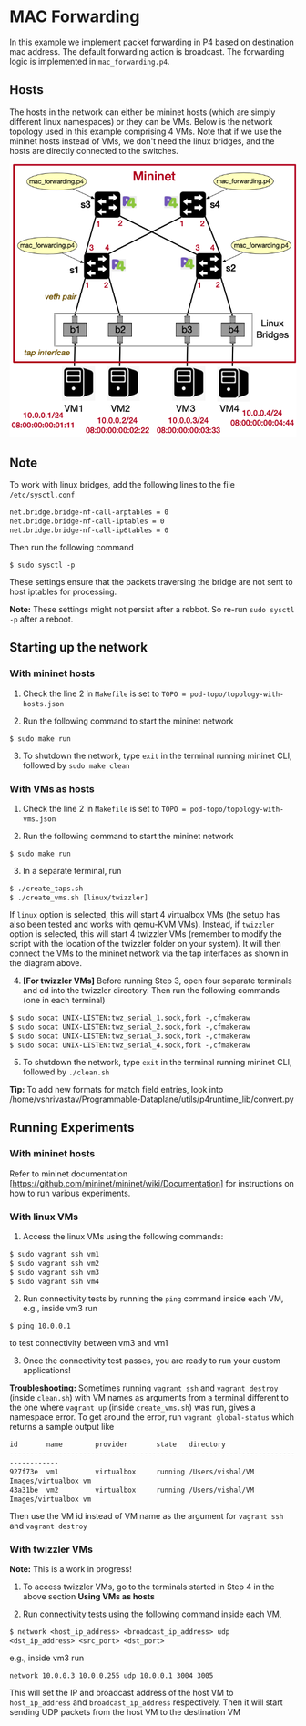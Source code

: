 # MAC Forwarding

In this example we implement packet forwarding in P4 based on destination mac address. The default forwarding action is broadcast. The forwarding logic is implemented in `mac_forwarding.p4`.

## Hosts

The hosts in the network can either be mininet hosts (which are simply different linux namespaces) or they can be VMs. Below is the network topology used in this example comprising 4 VMs. Note that if we use the mininet hosts instead of VMs, we don't need the linux bridges, and the hosts are directly connected to the switches.

![pod-topo](https://github.com/vishal1303/Programmable-Dataplane/blob/master/examples/mac_forwarding/pod-topo/pod-topo.png)

## Note

To work with linux bridges, add the following lines to the file `/etc/sysctl.conf`
```shell
net.bridge.bridge-nf-call-arptables = 0
net.bridge.bridge-nf-call-iptables = 0
net.bridge.bridge-nf-call-ip6tables = 0
```
Then run the following command
```shell
$ sudo sysctl -p
```

These settings ensure that the packets traversing the bridge are not sent to host iptables for processing.

**Note:** These settings might not persist after a rebbot. So re-run `sudo sysctl -p` after a reboot.

## Starting up the network

### With mininet hosts

1. Check the line 2 in `Makefile` is set to `TOPO = pod-topo/topology-with-hosts.json`

2. Run the following command to start the mininet network
```shell
$ sudo make run
```

3. To shutdown the network, type `exit` in the terminal running mininet CLI, followed by `sudo make clean`

### With VMs as hosts

1. Check the line 2 in `Makefile` is set to `TOPO = pod-topo/topology-with-vms.json`

2. Run the following command to start the mininet network
```shell
$ sudo make run
```

3. In a separate terminal, run 
```shell
$ ./create_taps.sh
$ ./create_vms.sh [linux/twizzler]
```
If `linux` option is selected, this will start 4 virtualbox VMs (the setup has also been tested and works with qemu-KVM VMs). Instead, if `twizzler` option is selected, this will start 4 twizzler VMs (remember to modify the script with the location of the twizzler folder on your system). It will then connect the VMs to the mininet network via the tap interfaces as shown in the diagram above.

4. **[For twizzler VMs]** Before running Step 3, open four separate terminals and cd into the twizzler directory. Then run the following commands (one in each terminal)
```shell
$ sudo socat UNIX-LISTEN:twz_serial_1.sock,fork -,cfmakeraw
$ sudo socat UNIX-LISTEN:twz_serial_2.sock,fork -,cfmakeraw
$ sudo socat UNIX-LISTEN:twz_serial_3.sock,fork -,cfmakeraw
$ sudo socat UNIX-LISTEN:twz_serial_4.sock,fork -,cfmakeraw
```

5. To shutdown the network, type `exit` in the terminal running mininet CLI, followed by `./clean.sh`

**Tip:** To add new formats for match field entries, look into /home/vshrivastav/Programmable-Dataplane/utils/p4runtime_lib/convert.py

## Running Experiments

### With mininet hosts

Refer to mininet documentation [https://github.com/mininet/mininet/wiki/Documentation] for instructions on how to run various experiments.

### With linux VMs

1. Access the linux VMs using the following commands:
```shell
$ sudo vagrant ssh vm1
$ sudo vagrant ssh vm2
$ sudo vagrant ssh vm3
$ sudo vagrant ssh vm4
```

2. Run connectivity tests by running the `ping` command inside each VM, e.g., inside vm3 run
```shell
$ ping 10.0.0.1
```
to test connectivity between vm3 and vm1

3. Once the connectivity test passes, you are ready to run your custom applications!

**Troubleshooting:** Sometimes running `vagrant ssh` and `vagrant destroy` (inside `clean.sh`) with VM names as arguments from a terminal different to the one where `vagrant up` (inside `create_vms.sh`) was run, gives a namespace error. To get around the error, run `vagrant global-status` which returns a sample output like
```shell
id       name        provider       state   directory                             
----------------------------------------------------------------------------------
927f73e  vm1         virtualbox     running /Users/vishal/VM Images/virtualbox vm 
43a31be  vm2         virtualbox     running /Users/vishal/VM Images/virtualbox vm 
```
Then use the VM id instead of VM name as the argument for `vagrant ssh` and `vagrant destroy`

### With twizzler VMs

**Note:** This is a work in progress!

1. To access twizzler VMs, go to the terminals started in Step 4 in the above section **Using VMs as hosts**

2. Run connectivity tests using the following command inside each VM,
```shell
$ network <host_ip_address> <broadcast_ip_address> udp <dst_ip_address> <src_port> <dst_port>
```
e.g., inside vm3 run
```shell
network 10.0.0.3 10.0.0.255 udp 10.0.0.1 3004 3005
```
This will set the IP and broadcast address of the host VM to `host_ip_address` and `broadcast_ip_address` respectively. Then it will start sending UDP packets from the host VM to the destination VM
